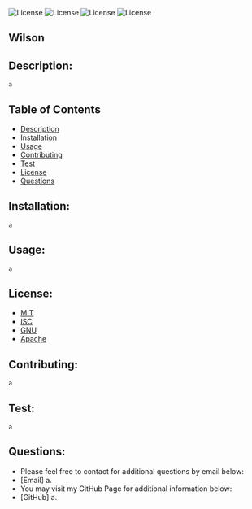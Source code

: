 
![License](https://img.shields.io/badge/License-MIT-blue.svg)  ![License](https://img.shields.io/badge/License-ISC-blue.svg)  ![License](https://img.shields.io/badge/License-GNU-blue.svg)  ![License](https://img.shields.io/badge/License-Apache-blue.svg)
## Wilson

## Description:
    a

## Table of Contents

- [Description](#description)
- [Installation](#installation)
- [Usage](#usage) 
- [Contributing](#contributing)
- [Test](#test)
- [License](#license) 
- [Questions](#questions)

## Installation:
    a

## Usage:
    a

## License:
   - [MIT](https://choosealicense.com/licenses/mit/)
   - [ISC](https://choosealicense.com/licenses/isc/)
   - [GNU](https://choosealicense.com/licenses/gpl-3.0/)
   - [Apache](https://choosealicense.com/licenses/apache/)

## Contributing:
    a

## Test:
    a

## Questions: 
  - Please feel free to contact for additional questions by email below: 
  - [Email] a.
  - You may visit my GitHub Page for additional information below: 
  - [GitHub] a.
  
